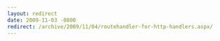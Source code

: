 ```yaml
---
layout: redirect
date: 2009-11-03 -0800
redirect: /archive/2009/11/04/routehandler-for-http-handlers.aspx/
---
```

